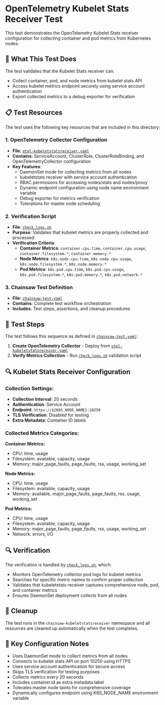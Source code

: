 # OpenTelemetry Kubelet Stats Receiver Test

This test demonstrates the OpenTelemetry Kubelet Stats receiver configuration for collecting container and pod metrics from Kubernetes nodes.

## 🎯 What This Test Does

The test validates that the Kubelet Stats receiver can:
- Collect container, pod, and node metrics from kubelet stats API
- Access kubelet metrics endpoint securely using service account authentication
- Export collected metrics to a debug exporter for verification

## 📋 Test Resources

The test uses the following key resources that are included in this directory:

### 1. OpenTelemetry Collector Configuration
- **File**: [`otel-kubeletstatsreceiver.yaml`](./otel-kubeletstatsreceiver.yaml)
- **Contains**: ServiceAccount, ClusterRole, ClusterRoleBinding, and OpenTelemetryCollector configuration
- **Key Features**:
  - DaemonSet mode for collecting metrics from all nodes
  - kubeletstats receiver with service account authentication
  - RBAC permissions for accessing nodes/stats and nodes/proxy
  - Dynamic endpoint configuration using node name environment variable
  - Debug exporter for metrics verification
  - Tolerations for master node scheduling

### 2. Verification Script
- **File**: [`check_logs.sh`](./check_logs.sh)
- **Purpose**: Validates that kubelet metrics are properly collected and processed
- **Verification Criteria**:
  - **Container Metrics**: `container.cpu.time`, `container.cpu.usage`, `container.filesystem.*`, `container.memory.*`
  - **Node Metrics**: `k8s.node.cpu.time`, `k8s.node.cpu.usage`, `k8s.node.filesystem.*`, `k8s.node.memory.*`
  - **Pod Metrics**: `k8s.pod.cpu.time`, `k8s.pod.cpu.usage`, `k8s.pod.filesystem.*`, `k8s.pod.memory.*`, `k8s.pod.network.*`

### 3. Chainsaw Test Definition
- **File**: [`chainsaw-test.yaml`](./chainsaw-test.yaml)
- **Contains**: Complete test workflow orchestration
- **Includes**: Test steps, assertions, and cleanup procedures

## 🚀 Test Steps

The test follows this sequence as defined in [`chainsaw-test.yaml`](./chainsaw-test.yaml):

1. **Create OpenTelemetry Collector** - Deploy from [`otel-kubeletstatsreceiver.yaml`](./otel-kubeletstatsreceiver.yaml)
2. **Verify Metrics Collection** - Run [`check_logs.sh`](./check_logs.sh) validation script

## 🔍 Kubelet Stats Receiver Configuration

### Collection Settings:
- **Collection Interval**: 20 seconds
- **Authentication**: Service Account
- **Endpoint**: `https://${K8S_NODE_NAME}:10250`
- **TLS Verification**: Disabled for testing
- **Extra Metadata**: Container ID labels

### Collected Metrics Categories:

**Container Metrics:**
- CPU: time, usage
- Filesystem: available, capacity, usage
- Memory: major_page_faults, page_faults, rss, usage, working_set

**Node Metrics:**
- CPU: time, usage
- Filesystem: available, capacity, usage  
- Memory: available, major_page_faults, page_faults, rss, usage, working_set

**Pod Metrics:**
- CPU: time, usage
- Filesystem: available, capacity, usage
- Memory: major_page_faults, page_faults, rss, usage, working_set
- Network: errors, I/O

## 🔍 Verification

The verification is handled by [`check_logs.sh`](./check_logs.sh), which:
- Monitors OpenTelemetry collector pod logs for kubelet metrics
- Searches for specific metric names to confirm proper collection
- Validates that kubeletstats receiver captures comprehensive node, pod, and container metrics
- Ensures DaemonSet deployment collects from all nodes

## 🧹 Cleanup

The test runs in the `chainsaw-kubeletstatsreceiver` namespace and all resources are cleaned up automatically when the test completes.

## 📝 Key Configuration Notes

- Uses DaemonSet mode to collect metrics from all nodes
- Connects to kubelet stats API on port 10250 using HTTPS
- Uses service account authentication for secure access
- Skips TLS verification for testing purposes
- Collects metrics every 20 seconds
- Includes container.id as extra metadata label
- Tolerates master node taints for comprehensive coverage
- Dynamically configures endpoint using K8S_NODE_NAME environment variable